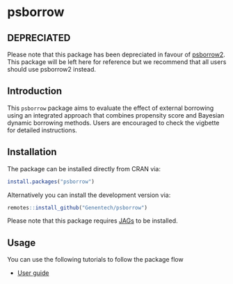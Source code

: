 # psborrow


## DEPRECIATED

Please note that this package has been depreciated in favour of [psborrow2](https://github.com/Genentech/psborrow2). This package will be left here for reference but we recommend that all users should use psborrow2 instead.

## Introduction


This `psborrow` package aims to evaluate the effect of external borrowing using an integrated approach that combines propensity score and Bayesian dynamic borrowing methods. Users are encouraged to check the vigbette for detailed instructions.

## Installation


The package can be installed directly from CRAN via:

```r
install.packages("psborrow")
```

Alternatively you can install the development version via:

```r
remotes::install_github("Genentech/psborrow")
```

Please note that this package requires [JAGs](https://mcmc-jags.sourceforge.io/) to be installed. 

## Usage

You can use the following tutorials to follow the package flow

- [User guide](https://genentech.github.io/psborrow/articles/user_guide.html)


